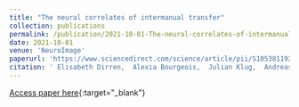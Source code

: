 ```yaml
---
title: "The neural correlates of intermanual transfer"
collection: publications
permalink: /publication/2021-10-01-The-neural-correlates-of-intermanual-transfer
date: 2021-10-01
venue: 'NeuroImage'
paperurl: 'https://www.sciencedirect.com/science/article/pii/S1053811921009307'
citation: ' Elisabeth Dirren,  Alexia Bourgeois,  Julian Klug,  Andreas Kleinschmidt,  Mitsouko Assche,  Emmanuel Carrera, &quot;The neural correlates of intermanual transfer.&quot; NeuroImage, 2021.'
---
```

[Access paper here](https://www.sciencedirect.com/science/article/pii/S1053811921009307){:target="_blank"}
